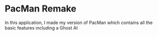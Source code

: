 # PacMan Remake
 
In this application, I made my version of PacMan which contains all the basic features including a Ghost AI
